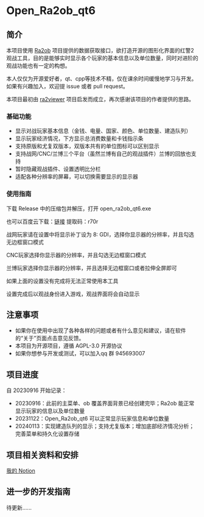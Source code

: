 # Open_Ra2ob_qt6

## 简介

本项目使用 [Ra2ob](https://github.com/wudi-7mi/ra2ob) 项目提供的数据获取接口，欲打造开源的图形化界面的红警2观战工具，目的是能够实时显示各个玩家的基本信息以及单位数量，同时对进阶的观战功能也有一定的构想。

本人仅仅为开源爱好者，qt、cpp等技术不精，仅在课余时间缓慢地学习与开发。如果有兴趣加入，欢迎提 issue 或者 pull request。

本项目最初由 [ra2viewer](https://github.com/chenguokai/ra2viewer) 项目启发而成立，再次感谢该项目的作者提供的思路。

### 基础功能

- 显示对战玩家基本信息（金钱、电量、国家、颜色、单位数量、建造队列）
- 显示玩家经济情况，下方显示总消费数量和卡钱指示条
- 支持原版和尤复双版本，双版本共有的单位图标可以区别显示
- 支持战网/CNC/兰博三个平台（虽然兰博有自己的观战插件）兰博的回放也支持
- 暂时隐藏观战插件、设置透明比分栏
- 适配各种分辨率的屏幕，可以切换需要显示的显示器

### 使用指南

下载 Release 中的压缩包并解压，打开 open_ra2ob_qt6.exe

也可以百度云下载：[链接](https://pan.baidu.com/s/1lsvh4Wa37kpqbljs12ZgVQ?pwd=r70r) 提取码：r70r 

战网玩家请在设置中将显示补丁设为 8: GDI，选择你显示器的分辨率，并且勾选无边框窗口模式

CNC玩家选择你显示器的分辨率，并且勾选无边框窗口模式

兰博玩家选择你显示器的分辨率，并且选择无边框窗口或者拉伸全屏即可

如果上面的设置没有完成将无法正常使用本工具

设置完成后以观战身份进入游戏，观战界面将会自动显示

## 注意事项

- 如果你在使用中出现了各种各样的问题或者有什么意见和建议，请在软件的“关于”页面点击意见反馈。
- 本项目为开源项目，遵循 AGPL-3.0 开源协议
- 如果你想参与开发或测试，可以加入qq 群 945693007

## 项目进度

自 20230916 开始记录：

- 20230916：此前的主菜单、ob 覆盖界面背景已经创建完毕；Ra2ob 能正常显示玩家的信息以及单位数量
- 20231122：Open_Ra2ob_qt6 可以正常显示玩家信息和单位数量
- 20240113：实现建造队列的显示；支持尤复版本；增加底部经济情况分析；完善菜单和持久化设置存储

## 项目相关资料和安排

[我的 Notion](https://glib-mahogany-8be.notion.site/Open_Ra2_qt6-7c0b95c9b6e54cc1bbd68dda9e7a2193?pvs=74)

## 进一步的开发指南

待更新......